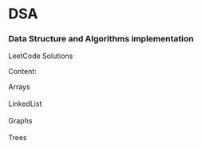 # DSA
### Data Structure and Algorithms implementation<br/>
LeetCode Solutions

Content:<br/>

Arrays<br/><br/>
LinkedList<br/><br/>
Graphs<br/><br/>
Trees<br/>
